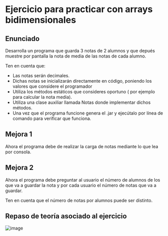 # Ejercicio para practicar con arrays bidimensionales

## Enunciado
Desarrolla un programa que guarda 3 notas de 2 alumnos y que depués muestre por pantalla la nota de media de las notas de cada alumno.

Ten en cuenta que:

- Las notas serán decimales.
- Dichas notas se inicializarán directamente en código, poniendo los valores que considere el programador
- Utiliza los métodos estáticos que consideres oportuno ( por ejemplo para calcular la nota media).
- Utiliza una clase auxiliar llamada Notas donde implementar dichos métodos.
- Una vez que el programa funcione genera el .jar y ejecútalo por línea de comando para verificar que funciona.

## Mejora 1
Ahora el programa debe de realizar la carga de notas mediante lo que lea por consola.

## Mejora 2
Ahora el programa debe preguntar al usuario el número de alumnos de los que va a guardar la nota y por cada usuario el número de notas que va a guardar.

Ten en cuenta que el número de notas por alumnos puede ser distinto.


## Repaso de teoría asociado al ejercicio

![image](https://user-images.githubusercontent.com/91023374/138485548-4994ef40-d90a-4473-9741-b9d45603ad12.png)
